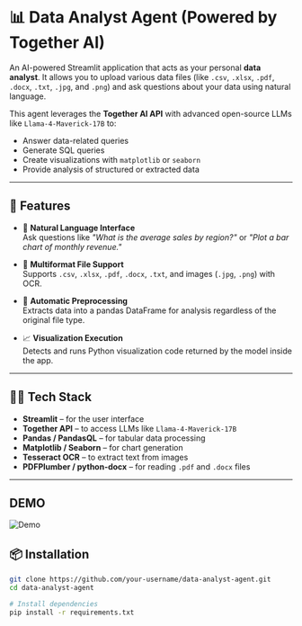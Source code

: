 # 📊 Data Analyst Agent (Powered by Together AI)

An AI-powered Streamlit application that acts as your personal **data analyst**. It allows you to upload various data files (like `.csv`, `.xlsx`, `.pdf`, `.docx`, `.txt`, `.jpg`, and `.png`) and ask questions about your data using natural language.

This agent leverages the **Together AI API** with advanced open-source LLMs like `Llama-4-Maverick-17B` to:
- Answer data-related queries
- Generate SQL queries
- Create visualizations with `matplotlib` or `seaborn`
- Provide analysis of structured or extracted data

---

## 🚀 Features

- 🧠 **Natural Language Interface**  
  Ask questions like _"What is the average sales by region?"_ or _"Plot a bar chart of monthly revenue."_

- 📂 **Multiformat File Support**  
  Supports `.csv`, `.xlsx`, `.pdf`, `.docx`, `.txt`, and images (`.jpg`, `.png`) with OCR.

- 🧼 **Automatic Preprocessing**  
  Extracts data into a pandas DataFrame for analysis regardless of the original file type.

- 📈 **Visualization Execution**  
  Detects and runs Python visualization code returned by the model inside the app.

---

## 🧑‍💻 Tech Stack

- **Streamlit** – for the user interface  
- **Together API** – to access LLMs like `Llama-4-Maverick-17B`  
- **Pandas / PandasQL** – for tabular data processing  
- **Matplotlib / Seaborn** – for chart generation  
- **Tesseract OCR** – to extract text from images  
- **PDFPlumber / python-docx** – for reading `.pdf` and `.docx` files

---

## DEMO
![Demo](https://github.com/user-attachments/assets/0706fae9-62f0-44d4-b346-8d906308c1f2)


## 📦 Installation

```bash
git clone https://github.com/your-username/data-analyst-agent.git
cd data-analyst-agent

# Install dependencies
pip install -r requirements.txt


